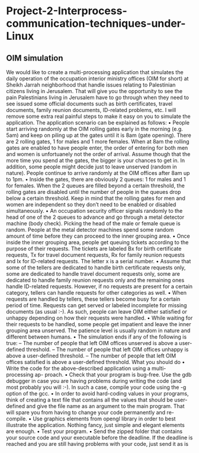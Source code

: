# Project-2-Interprocess-communication-techniques-under-Linux
## OIM simulation
We would like to create a multi-processing application that simulates the daily operation
of the occupation interior ministry offices (OIM for short) at Sheikh Jarrah neighborhood
that handle issues relating to Palestinian citizens living in Jerusalem. That will give you
the opportunity to see the pain Palestinians living in Jerusalem have to go through when
they need to see issued some official documents such as birth certificates, travel documents,
family reunion documents, ID-related problems, etc. I will remove some extra real painful
steps to make it easy on you to simulate the application.
The application scenario can be explained as follows:
• People start arriving randomly at the OIM rolling gates early in the morning (e.g.
5am) and keep on piling up at the gates until it is 8am (gate opening). There are
2 rolling gates, 1 for males and 1 more females. When at 8am the rolling gates
are enabled to have people enter, the order of entering for both men and women is
unfortuanely not the order of arrival. Assume though that the more time you spend
at the gates, the bigger is your chances to get in. In addition, some people might
decide just to leave unserved (random in nature).
People continue to arrive randomly at the OIM offices after 8am up to 1pm.
• Inside the gates, there are obviously 2 queues: 1 for males and 1 for females. When
the 2 queues are filled beyond a certain threshold, the rolling gates are disabled until
the number of people in the queues drop below a certain threshold. Keep in mind
that the rolling gates for men and women are independent so they don’t need to be
enabled or disabled simultaneously.
• An occupation security officer signals randomly to the head of one of the 2 queues to
advance and go through a metal detector machine (body check). Picking the head of
the male or female queue is random. People at the metal detector machines spend
some random amount of time before they can proceed to the inner grouping area.
• Once inside the inner grouping area, people get queuing tickets according to the
purpose of their requests. The tickets are labeled Bx for birth certificate requests, Tx
for travel document requests, Rx for family reunion requests and Ix for ID-related
requests. The letter x is a serial number.
• Assume that some of the tellers are dedicated to handle birth certificate requests only,
some are dedicated to handle travel document requests only, some are dedicated
to handle family reunion requests only and the remaining ones handle ID-related
requests. However, if no requests are present for a certain category, tellers can
handle requests for other categories as well.
• When requests are handled by tellers, these tellers become busy for a certain period
of time. Requests can get served or labeled incomplete for missing documents (as
usual :-). As such, people can leave OIM either satisfied or unhappy depending on
how their requests were handled.
• While waiting for their requests to be handled, some people get impatient and leave
the inner grouping area unserved. The patience level is usually random in nature
and different between humans.
• The simulation ends if any of the following is true:
– The number of people that left OIM offices unserved is above a user-defined
threshold.
– The number of people that left OIM offices unhappy is above a user-defined
threshold.
– The number of people that left OIM offices satisfied is above a user-defined
threshold.
What you should do
• Write the code for the above-described application using a multi-processing ap-
proach.
• Check that your program is bug-free. Use the gdb debugger in case you are having
problems during writing the code (and most probably you will :-). In such a case,
compile your code using the -g option of the gcc.
• In order to avoid hard-coding values in your programs, think of creating a text file
that contains all the values that should be user-defined and give the file name as an
argument to the main program. That will spare you from having to change your
code permanently and re-compile.
• Use graphics elements from opengl library in order to best illustrate the application.
Nothing fancy, just simple and elegant elements are enough.
• Test your program.
• Send the zipped folder that contains your source code and your executable before
the deadline. If the deadline is reached and you are still having problems with your
code, just send it as is

